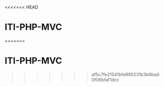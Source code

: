 <<<<<<< HEAD
# ITI-PHP-MVC
=======
# ITI-PHP-MVC


>>>>>>> af5c7fe21541bfe995231b3b6bed0f06bfaf1dcc
